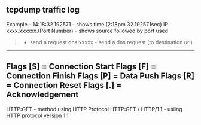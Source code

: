 tcpdump traffic log
--------------------
Example - 14:18:32.192571 - shows time (2:18pm 32.192571sec)
IP xxxx.xxxxxx.(Port Number) - shows source followed by port used
> - send a request
> dns.xxxxx - send a dns request (to destination url)
--------------------
Flags [S] = Connection Start
Flags [F] = Connection Finish
Flags [P] = Data Push
Flags [R] = Connection Reset
Flags [.] = Acknowledgement
--------------------
HTTP:GET - method using HTTP Protocol
HTTP:GET / HTTP/1.1 - usiing HTTP protocol version 1.1
